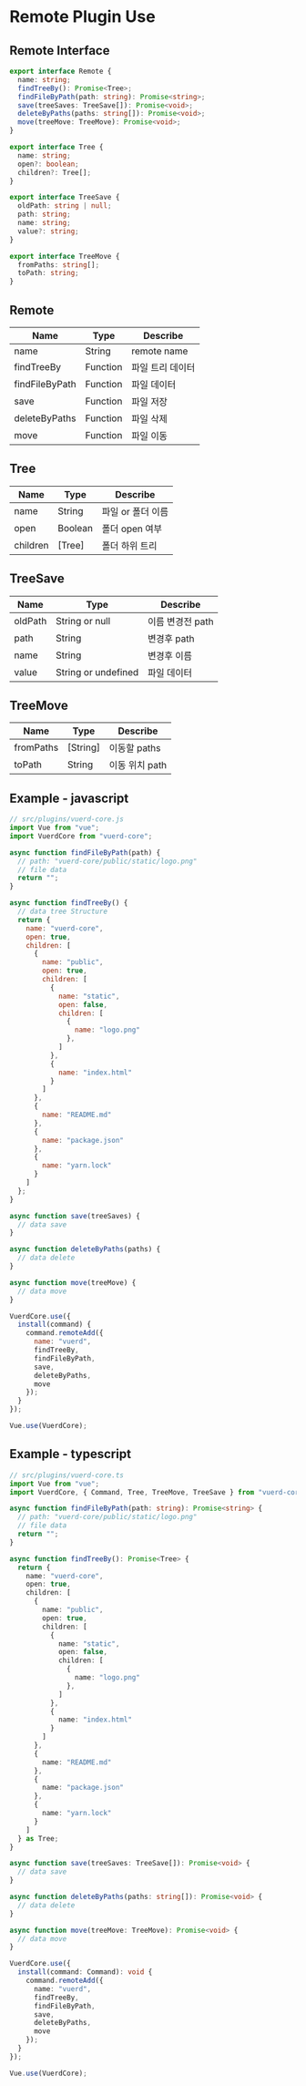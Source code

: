 # Remote Plugin Use

## Remote Interface
```typescript
export interface Remote {
  name: string;
  findTreeBy(): Promise<Tree>;
  findFileByPath(path: string): Promise<string>;
  save(treeSaves: TreeSave[]): Promise<void>;
  deleteByPaths(paths: string[]): Promise<void>;
  move(treeMove: TreeMove): Promise<void>;
}

export interface Tree {
  name: string;
  open?: boolean;
  children?: Tree[];
}

export interface TreeSave {
  oldPath: string | null;
  path: string;
  name: string;
  value?: string;
}

export interface TreeMove {
  fromPaths: string[];
  toPath: string;
}
```

## Remote
| Name | Type | Describe |
| --- | --- | --- |
| name | String | remote name |
| findTreeBy | Function | 파일 트리 데이터 |
| findFileByPath | Function | 파일 데이터 |
| save | Function | 파일 저장 |
| deleteByPaths | Function | 파일 삭제 |
| move | Function | 파일 이동 |

## Tree
| Name | Type | Describe |
| --- | --- | --- |
| name | String | 파일 or 폴더 이름 |
| open | Boolean | 폴더 open 여부 |
| children | [Tree] | 폴더 하위 트리 |

## TreeSave
| Name | Type | Describe |
| --- | --- | --- |
| oldPath | String or null | 이름 변경전 path |
| path | String | 변경후 path |
| name | String | 변경후 이름 |
| value | String or undefined | 파일 데이터 |

## TreeMove
| Name | Type | Describe |
| --- | --- | --- |
| fromPaths | [String] | 이동할 paths |
| toPath | String | 이동 위치 path |


## Example - javascript
```javascript
// src/plugins/vuerd-core.js
import Vue from "vue";
import VuerdCore from "vuerd-core";

async function findFileByPath(path) {
  // path: "vuerd-core/public/static/logo.png"
  // file data
  return "";
}

async function findTreeBy() {
  // data tree Structure
  return {
    name: "vuerd-core",
    open: true,
    children: [
      {
        name: "public",
        open: true,
        children: [
          {
            name: "static",
            open: false,
            children: [
              {
                name: "logo.png"
              },
            ]
          },
          {
            name: "index.html"
          }
        ]
      },
      {
        name: "README.md"
      },
      {
        name: "package.json"
      },
      {
        name: "yarn.lock"
      }
    ]
  };
}

async function save(treeSaves) {
  // data save
}

async function deleteByPaths(paths) {
  // data delete
}

async function move(treeMove) {
  // data move
}

VuerdCore.use({
  install(command) {
    command.remoteAdd({
      name: "vuerd",
      findTreeBy,
      findFileByPath,
      save,
      deleteByPaths,
      move
    });
  }
});

Vue.use(VuerdCore);
```


## Example - typescript
```typescript
// src/plugins/vuerd-core.ts
import Vue from "vue";
import VuerdCore, { Command, Tree, TreeMove, TreeSave } from "vuerd-core";

async function findFileByPath(path: string): Promise<string> {
  // path: "vuerd-core/public/static/logo.png"
  // file data
  return "";
}

async function findTreeBy(): Promise<Tree> {
  return {
    name: "vuerd-core",
    open: true,
    children: [
      {
        name: "public",
        open: true,
        children: [
          {
            name: "static",
            open: false,
            children: [
              {
                name: "logo.png"
              },
            ]
          },
          {
            name: "index.html"
          }
        ]
      },
      {
        name: "README.md"
      },
      {
        name: "package.json"
      },
      {
        name: "yarn.lock"
      }
    ]
  } as Tree;
}

async function save(treeSaves: TreeSave[]): Promise<void> {
  // data save
}

async function deleteByPaths(paths: string[]): Promise<void> {
  // data delete
}

async function move(treeMove: TreeMove): Promise<void> {
  // data move
}

VuerdCore.use({
  install(command: Command): void {
    command.remoteAdd({
      name: "vuerd",
      findTreeBy,
      findFileByPath,
      save,
      deleteByPaths,
      move
    });
  }
});

Vue.use(VuerdCore);
```
